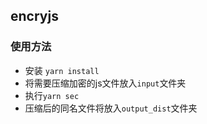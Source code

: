 ## encryjs

### 使用方法

- 安装 ``yarn install``
- 将需要压缩加密的js文件放入``input``文件夹
- 执行``yarn sec``
- 压缩后的同名文件将放入``output_dist``文件夹